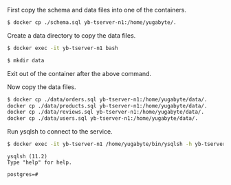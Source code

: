 First copy the schema and data files into one of the containers.
```sh
$ docker cp ./schema.sql yb-tserver-n1:/home/yugabyte/.
```

Create a data directory to copy the data files.
```sh
$ docker exec -it yb-tserver-n1 bash
```
```sh
$ mkdir data
```
Exit out of the container after the above command.

Now copy the data files.
```sh
$ docker cp ./data/orders.sql yb-tserver-n1:/home/yugabyte/data/.
docker cp ./data/products.sql yb-tserver-n1:/home/yugabyte/data/.
docker cp ./data/reviews.sql yb-tserver-n1:/home/yugabyte/data/.
docker cp ./data/users.sql yb-tserver-n1:/home/yugabyte/data/.
```

Run ysqlsh to connect to the service.

```sh
$ docker exec -it yb-tserver-n1 /home/yugabyte/bin/ysqlsh -h yb-tserver-n1 -p 5433 -U postgres  --echo-queries
```

```
ysqlsh (11.2)
Type "help" for help.

postgres=#
```
